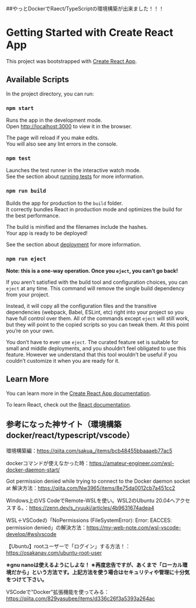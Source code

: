 ##やっとDockerでRaect/TypeScriptの環境構築が出来ました！！！

# Getting Started with Create React App

This project was bootstrapped with [Create React App](https://github.com/facebook/create-react-app).

## Available Scripts

In the project directory, you can run:

### `npm start`

Runs the app in the development mode.\
Open [http://localhost:3000](http://localhost:3000) to view it in the browser.

The page will reload if you make edits.\
You will also see any lint errors in the console.

### `npm test`

Launches the test runner in the interactive watch mode.\
See the section about [running tests](https://facebook.github.io/create-react-app/docs/running-tests) for more information.

### `npm run build`

Builds the app for production to the `build` folder.\
It correctly bundles React in production mode and optimizes the build for the best performance.

The build is minified and the filenames include the hashes.\
Your app is ready to be deployed!

See the section about [deployment](https://facebook.github.io/create-react-app/docs/deployment) for more information.

### `npm run eject`

**Note: this is a one-way operation. Once you `eject`, you can’t go back!**

If you aren’t satisfied with the build tool and configuration choices, you can `eject` at any time. This command will remove the single build dependency from your project.

Instead, it will copy all the configuration files and the transitive dependencies (webpack, Babel, ESLint, etc) right into your project so you have full control over them. All of the commands except `eject` will still work, but they will point to the copied scripts so you can tweak them. At this point you’re on your own.

You don’t have to ever use `eject`. The curated feature set is suitable for small and middle deployments, and you shouldn’t feel obligated to use this feature. However we understand that this tool wouldn’t be useful if you couldn’t customize it when you are ready for it.

## Learn More

You can learn more in the [Create React App documentation](https://facebook.github.io/create-react-app/docs/getting-started).

To learn React, check out the [React documentation](https://reactjs.org/).


## 参考になった神サイト（環境構築 docker/react/typescript/vscode）
環境構築編：https://qiita.com/sakua_/items/bcb48455bbaaaeb77ac5

dockerコマンドが使えなかった時：https://amateur-engineer.com/wsl-docker-daemon-start/

Got permission denied while trying to connect to the Docker daemon socket at 解決方法：https://qiita.com/Nw3965/items/8e75da0012cb7a451cc2

Windows上のVS CodeでRemote-WSLを使い。WSL2のUbuntu 20.04へアクセスする。：https://zenn.dev/s_ryuuki/articles/4b9631674adea4

WSL＋VSCodeの「NoPermissions (FileSystemError): Error: EACCES: permission denied」の解決方法：https://my-web-note.com/wsl-vscode-develop/#wslvscode

【Ubuntu】rootユーザーで「ログイン」する方法！：https://osakanav.com/ubuntu-root-user

**※gnu nanoは使えるようにしよな！**
**※再度忠告ですが、あくまで「ローカル環境だから」という方法です。上記方法を使う場合はセキュリティや管理に十分気をつけて下さい。**

VSCodeで"Docker"拡張機能を使ってみる：https://qiita.com/829yasubee/items/d336c26f3a5393a264ac
